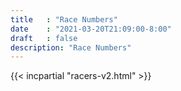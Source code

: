 ```yaml
---
title   : "Race Numbers"
date    : "2021-03-20T21:09:00-8:00"
draft   : false
description: "Race Numbers"
---
```


{{< incpartial "racers-v2.html" >}}
